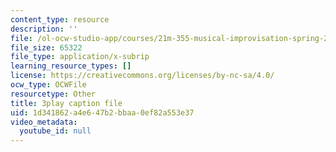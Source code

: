 ```yaml
---
content_type: resource
description: ''
file: /ol-ocw-studio-app/courses/21m-355-musical-improvisation-spring-2013/1d341862a4e647b2bbaa0ef82a553e37_qo-XkWeLWLs.srt
file_size: 65322
file_type: application/x-subrip
learning_resource_types: []
license: https://creativecommons.org/licenses/by-nc-sa/4.0/
ocw_type: OCWFile
resourcetype: Other
title: 3play caption file
uid: 1d341862-a4e6-47b2-bbaa-0ef82a553e37
video_metadata:
  youtube_id: null
---
```

